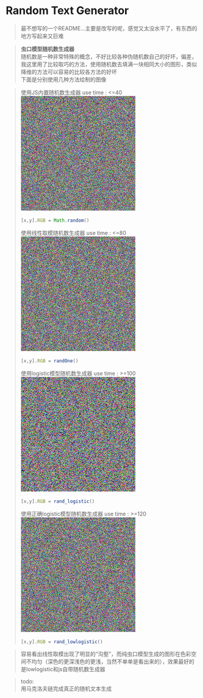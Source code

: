 # Random Text Generator

> 最不想写的一个README...主要是改写的呢，感觉又太没水平了，有东西的地方写起来又巨难
> <br>

> **虫口模型随机数生成器**<br>
> 随机数是一种非常特殊的概念，不好比较各种伪随机数自己的好坏，偏差，我这里用了比较取巧的方法，使用随机数去填满一块相同大小的图形，类似降维的方法可以容易的比较各方法的好坏<br>
> 下面是分别使用几种方法绘制的图像<br>

> 使用JS内置随机数生成器 use time : <=40<br>
> ![image](https://github.com/zhz961101/Web.Learn.Kit/blob/master/randTextGen/img/math.png)
> ```javascript
> [x,y].RGB = Math.random()
> ```
> 使用线性取模随机数生成器 use time : <=80<br>
> ![image](https://github.com/zhz961101/Web.Learn.Kit/blob/master/randTextGen/img/r_liner.png)
> ```javascript
> [x,y].RGB = randOne()
> ```
> 使用logistic模型随机数生成器 use time : >=100<br>
> ![image](https://github.com/zhz961101/Web.Learn.Kit/blob/master/randTextGen/img/r_logistic.png)
> ```javascript
> [x,y].RGB = rand_logistic()
> ```
> 使用正确logistic模型随机数生成器 use time : >=120<br>
> ![image](https://github.com/zhz961101/Web.Learn.Kit/blob/master/randTextGen/img/r_lowlogistic.png)
> ```javascript
> [x,y].RGB = rand_lowlogistic()
> ```

> 容易看出线性取模出现了明显的“沟壑”，而纯虫口模型生成的图形在色彩空间不均匀（深色的更深浅色的更浅，当然不单单是看出来的），效果最好的是lowlogistic和js自带随机数生成器

> todo:
> <br> 用马克洛夫链完成真正的随机文本生成
